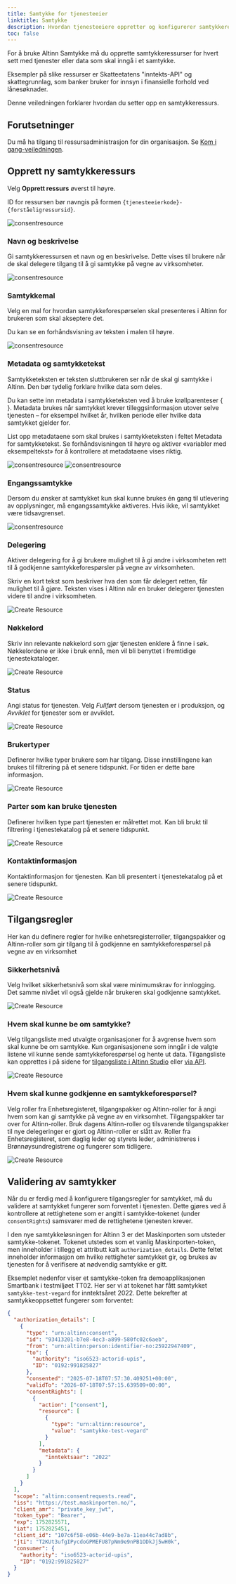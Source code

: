 ```yaml
---
title: Samtykke for tjenesteeier
linktitle: Samtykke
description: Hvordan tjenesteeiere oppretter og konfigurerer samtykkeressurser i Altinn 3.
toc: false
---
```

 
For å bruke Altinn Samtykke må du opprette samtykkeressurser for hvert sett med tjenester eller data som skal inngå i et samtykke.
 
Eksempler på slike ressurser er Skatteetatens "inntekts-API" og skattegrunnlag, som banker bruker for innsyn i finansielle forhold ved lånesøknader.
 
Denne veiledningen forklarer hvordan du setter opp en samtykkeressurs.
 
## Forutsetninger
 
Du må ha tilgang til ressursadministrasjon for din organisasjon. Se [Kom i gang-veiledningen](../../../getting-started/resource-admin-studio).
 
## Opprett ny samtykkeressurs
 
Velg **Opprett ressurs** øverst til høyre.
 
ID for ressursen bør navngis på formen `{tjenesteeierkode}-{forståeligressursid}`.
 
![consentresource](consentresource1.png)
 
### Navn og beskrivelse
 
Gi samtykkeressursen et navn og en beskrivelse. Dette vises til brukere når de skal delegere tilgang til å gi samtykke på vegne av virksomheter.
 
![consentresource](navn-beskrivelse.png)
 
### Samtykkemal
 
Velg en mal for hvordan samtykkeforespørselen skal presenteres i Altinn for brukeren som skal akseptere det.
 
Du kan se en forhåndsvisning av teksten i malen til høyre.
 
![consentresource](samtykkemal.png)
 
### Metadata og samtykketekst
 
Samtykketeksten er teksten sluttbrukeren ser når de skal gi samtykke i Altinn. Den bør tydelig forklare hvilke data som deles.

Du kan sette inn metadata i samtykketeksten ved å bruke krøllparenteser  { }. Metadata brukes når samtykket krever tilleggsinformasjon utover selve tjenesten – for eksempel hvilket år, hvilken periode eller hvilke data samtykket gjelder for.

List opp metadataene som skal brukes i samtykketeksten i feltet Metadata for samtykketekst. Se forhåndsvisningen til høyre og aktiver «variabler med eksempeltekst» for å kontrollere at metadataene vises riktig.
 
![consentresource](metadata-samtykketekst2.png)
![consentresource](forhandsvisning-samtykke.png)
 
### Engangssamtykke
 
Dersom du ønsker at samtykket kun skal kunne brukes én gang til utlevering av opplysninger, må engangssamtykke aktiveres. Hvis ikke, vil samtykket være tidsavgrenset.

![consentresource](engangssamtykke.png)

### Delegering

Aktiver delegering for å gi brukere mulighet til å gi andre i virksomheten rett til å godkjenne samtykkeforespørsler på vegne av virksomheten.

Skriv en kort tekst som beskriver hva den som får delegert retten, får mulighet til å gjøre. Teksten vises i Altinn når en bruker delegerer tjenesten videre til andre i virksomheten.

![Create Resource](delegering.png)

### Nøkkelord

Skriv inn relevante nøkkelord som gjør tjenesten enklere å finne i søk. Nøkkelordene er ikke i bruk ennå, men vil bli benyttet i fremtidige tjenestekataloger.

![Create Resource](create_resource_6.png)

### Status

Angi status for tjenesten. Velg *Fullført* dersom tjenesten er i produksjon, og *Avviklet* for tjenester som er avviklet.

![Create Resource](status.png)

### Brukertyper

Definerer hvilke typer brukere som har tilgang. Disse innstillingene kan brukes til filtrering på et senere tidspunkt. For tiden er dette bare informasjon.

![Create Resource](create_resource_8.png)

### Parter som kan bruke tjenesten

Definerer hvilken type part tjenesten er målrettet mot. Kan bli brukt til filtrering i tjenestekatalog på et senere tidspunkt.

![Create Resource](parter.png)

### Kontaktinformasjon

Kontaktinformasjon for tjenesten. Kan bli presentert i tjenestekatalog på et senere tidspunkt.

![Create Resource](kontaktinfo.png)



## Tilgangsregler

Her kan du definere regler for hvilke enhetsregisterroller, tilgangspakker og Altinn-roller som gir tilgang til å godkjenne en samtykkeforespørsel på vegne av en virksomhet

### Sikkerhetsnivå

Velg hvilket sikkerhetsnivå som skal være minimumskrav for innlogging.  Det samme nivået vil også gjelde når brukeren skal godkjenne samtykket.

![Create Resource](sikkerhetsnivaa.png)

### Hvem skal kunne be om samtykke?

Velg tilgangsliste med utvalgte organisasjoner for å avgrense hvem som skal kunne be om samtykke. Kun organisasjonene som inngår i de valgte listene vil kunne sende samtykkeforespørsel og hente ut data. 
Tilgangsliste kan opprettes i på sidene for [tilgangsliste i Altinn Studio](https://docs.altinn.studio/nb/authorization/guides/resource-owner/manage-accesslists-resource-admin/) eller [via API](https://docs.altinn.studio/nb/authorization/guides/resource-owner/manage-accesslist-api/). 


![Create Resource](hvem-skal-kunne-be.png)

### Hvem skal kunne godkjenne en samtykkeforespørsel?

Velg roller fra Enhetsregisteret, tilgangspakker og Altinn-roller for å angi hvem som kan gi samtykke på vegne av en virksomhet. Tilgangspakker tar over for Altinn-roller. Bruk dagens Altinn-roller og tilsvarende tilgangspakker til nye delegeringer er gjort og Altinn-roller er slått av. Roller fra Enhetsregisteret, som daglig leder og styrets leder, administreres i Brønnøysundregistrene og fungerer som tidligere.

 
![Create Resource](hvem-skal-kunne-godkjenne.png)



## Validering av samtykker
 
Når du er ferdig med å konfigurere tilgangsregler for samtykket, må du validere at samtykket fungerer som forventet i tjenesten.
Dette gjøres ved å kontrollere at rettighetene som er angitt i samtykke-tokenet (under `consentRights`) samsvarer med de rettighetene tjenesten krever.

I den nye samtykkeløsningen for Altinn 3 er det Maskinporten som utsteder samtykke-tokenet.
Tokenet utstedes som et vanlig Maskinporten-token, men inneholder i tillegg et attributt kalt `authorization_details`.
Dette feltet inneholder informasjon om hvilke rettigheter samtykket gir, og brukes av tjenesten for å verifisere at nødvendig samtykke er gitt.

Eksemplet nedenfor viser et samtykke-token fra demoapplikasjonen Smartbank i testmiljøet TT02.
Her ser vi at tokenet har fått samtykket `samtykke-test-vegard` for inntektsåret 2022. Dette bekrefter at samtykkeoppsettet fungerer som forventet:
 
```json
{
  "authorization_details": [
    {
      "type": "urn:altinn:consent",
      "id": "93413201-b7e8-4ec3-a899-580fc02c6aeb",
      "from": "urn:altinn:person:identifier-no:25922947409",
      "to": {
        "authority": "iso6523-actorid-upis",
        "ID": "0192:991825827"
      },
      "consented": "2025-07-18T07:57:30.409251+00:00",
      "validTo": "2026-07-18T07:57:15.639509+00:00",
      "consentRights": [
        {
          "action": ["consent"],
          "resource": [
            {
              "type": "urn:altinn:resource",
              "value": "samtykke-test-vegard"
            }
          ],
          "metadata": {
            "inntektsaar": "2022"
          }
        }
      ]
    }
  ],
  "scope": "altinn:consentrequests.read",
  "iss": "https://test.maskinporten.no/",
  "client_amr": "private_key_jwt",
  "token_type": "Bearer",
  "exp": 1752825571,
  "iat": 1752825451,
  "client_id": "107c6f58-e06b-44e9-be7a-11ea44c7ad8b",
  "jti": "T2KUt3ufgIPycdoGPMEFU87pNm9e9nPB1ODkJj5wH0k",
  "consumer": {
    "authority": "iso6523-actorid-upis",
    "ID": "0192:991825827"
  }
}
```